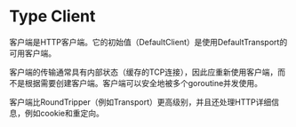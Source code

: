 # Type Client

客户端是HTTP客户端。它的初始值（DefaultClient）是使用DefaultTransport的可用客户端。

客户端的传输通常具有内部状态（缓存的TCP连接），因此应重新使用客户端，而不是根据需要创建客户端。客户端可以安全地被多个goroutine并发使用。

客户端比RoundTripper（例如Transport）更高级别，并且还处理HTTP详细信息，例如cookie和重定向。



